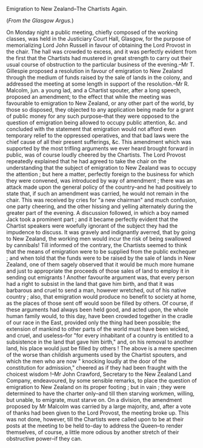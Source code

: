 Emigration to New Zealand–The Chartists Again.(*From the Glasgow Argus.*)On Monday night a public meeting, chiefly composed of the working
                    classes, was held in the Justiciary Court Hall, Glasgow, for the
                    purpose of memorializing Lord John Russell in favour of
                    obtaining the Lord Provost in the chair. The hall was crowded to
                    excess, and it was perfectly evident from the first that the Chartists had
                    mustered in great strength to carry out their usual course of obstruction
                    to the particular business of the evening.–Mr T. Gillespie proposed
                    a resolution in favour of emigration to New Zealand through the medium
                    of funds raised by the sale of lands in the colony, and addressed the
                    meeting at some length in support of the resolution.–Mr R. Malcolm,
                    jun. a young lad, and a Chartist spouter, after a long speech,
                    proposed an amendment; to the effect that while the meeting was favourable
                    to emigration to New Zealand, or any other part of the world, by those so
                    disposed, they objected to any application being made for a grant of
                    public money for any such purpose–that they were opposed
                    to the question of emigration being allowed to occupy public
                    attention, &c. and concluded with the statement that emigration
                    would not afford even temporary relief to the oppressed operatives,
                    and that bad laws were the chief cause of all their present sufferings,
                    &c. This amendment which was supported by the most trifling arguments
                    we ever heard brought forward in public, was of course loudly cheered
                    by the Chartists. The Lord Provost repeatedly explained that he had agreed
                    to take the chair on the understanding that the subject of emigration
                    to New Zealand was to occupy the attention ; but here a matter,
                    perfectly foreign to the business for which they were convened,
                    was introduced by way of amendment ; there was an attack made upon the
                    general policy of the country–and he had positively to
                    state that, if such an amendment was carried, he would not remain in the
                    chair. This was received by cries for "a new chairman" and much confusion,
                    one party cheering, and the other hissing and yelling alternately
                    during the greater part of the evening. A discussion followed, in which a
                    boy named Jack took a prominent part ; and it became perfectly evident that
                    the Chartist speakers were woefully ignorant of the subject they had
                    the impudence to discuss. It was gravely and indignantly averred, that by
                    going to New Zealand, the working men would incur the risk of being
                    swallowed by cannibals! Till informed of the contrary, the Chartists seemed
                    to think that the means of emigration were to be supplied from the public
                        exchequer ; and when told that the funds were to be
                    raised by the sale of lands in New Zealand, one of them sagely
                    observed that it would be much more humane and just to appropriate the
                    proceeds of those sales of land to employ it in sending out emigrants !
                    Another favourite argument was, that every person had a right to
                    subsist in the land that gave him birth, and that it was barbarous and
                    cruel to send a man, however wretched, out of his native country ;
                    also, that emigration would produce no benefit to society at home, as the
                    places of those sent off would soon be filled by others. Of course, if
                    these arguments had always been held good, and acted upon, the whole human
                    family would, to this day, have been crowded together in the cradle of
                    our race in the East, provided only the thing had been possible; the
                    extension of mankind to other parts of the world must have been wicked, and
                    cruel, and useless–for "for every inhabitant of a country is
                    entitled to a subsistence in the land that gave him birth," and, on
                    his removal to another land, his place would just be filled by others ! The
                    above is a mere specimen of the worse than childish arguments used by the
                    Chartist spouters, and which the men who are now " knocking loudly at
                    the door of the constitution for admission," cheered as if they had been
                    fraught with the choicest wisdom !–Mr John Crawford, Secretary to
                    the New Zealand Land Company, endeavoured, by some sensible remarks,
                    to place the question of emigration to New Zealand on its proper footing ;
                    but in vain ; they were determined to have the charter only–and till
                    then starving workmen, willing, but unable, to emigrate, must starve
                    on. On a division, the amendment proposed by Mr Malcolm was
                    carried by a large majority, and, after a vote of thanks had been given to
                    the Lord Provost, the meeting broke up. This was not done, however,
                    till the Chartists were called upon to be at their posts at the meeting to
                    be held to-day to address the Queen–to render themselves, of course,
                    a little more odious by another stretch of their obstructive
                    power–if they can.
